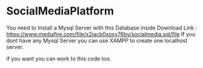 # SocialMediaPlatform
You need to Install a Mysql Server with this Database inside Download Link : https://www.mediafire.com/file/x2iacb0xoxy76bv/socialmedia.sql/file If you dont have any Mysql Server you can use XAMPP to create one localhost server.

if you want you can work to this code too.
